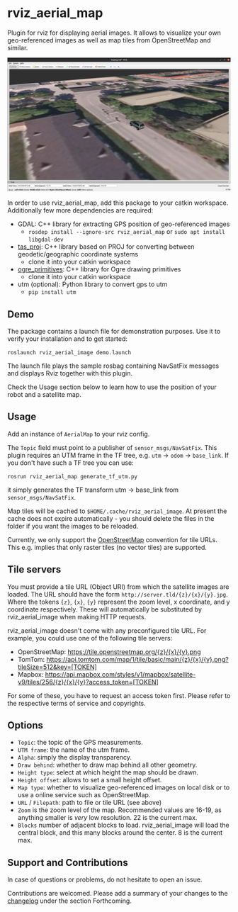 # rviz_aerial_map

Plugin for rviz for displaying aerial images. It allows to visualize your own geo-referenced images as well as map tiles
from OpenStreetMap and similar.

![Alt text](.screenshot.png?raw=true "Example Image")

In order to use rviz_aerial_map, add this package to your catkin workspace. Additionally few more dependencies are 
required:

* GDAL: C++ library for extracting GPS position of geo-referenced images
  * `rosdep install --ignore-src rviz_aerial_map` or `sudo apt install libgdal-dev`
* [tas_proj](https://github.com/UniBwTAS/tas_proj): C++ library based on PROJ for converting between geodetic/geographic coordinate systems
  * clone it into your catkin workspace
* [ogre_primitives](https://github.com/UniBwTAS/ogre_primitives): C++ library for Ogre drawing primitives
  * clone it into your catkin workspace
* utm (optional): Python library to convert gps to utm
  * `pip install utm`

## Demo

The package contains a launch file for demonstration purposes.
Use it to verify your installation and to get started:

```
roslaunch rviz_aerial_image demo.launch
```

The launch file plays the sample rosbag containing NavSatFix messages and displays Rviz together with this plugin.

Check the Usage section below to learn how to use the position of your robot and a satellite map.

## Usage

Add an instance of `AerialMap` to your rviz config.

The `Topic` field must point to a publisher of `sensor_msgs/NavSatFix`. This plugin requires an UTM frame in the TF tree, e.g. `utm` -> `odom` -> `base_link`. If you don't have such a TF tree you can use:
```
rosrun rviz_aerial_map generate_tf_utm.py
```
it simply generates the TF transform utm -> base_link from `sensor_msgs/NavSatFix`.

Map tiles will be cached to `$HOME/.cache/rviz_aerial_image`.
At present the cache does not expire automatically - you should delete the files in the folder if you want the images to be reloaded.

Currently, we only support the [OpenStreetMap](http://wiki.openstreetmap.org/wiki/Slippy_map_tilenames) convention for tile URLs.
This e.g. implies that only raster tiles (no vector tiles) are supported.

## Tile servers

You must provide a tile URL (Object URI) from which the satellite images are loaded.
The URL should have the form `http://server.tld/{z}/{x}/{y}.jpg`.
Where the tokens `{z}`, `{x}`, `{y}` represent the zoom level, x coordinate, and y coordinate respectively.
These will automatically be substituted by rviz_aerial_image when making HTTP requests.

rviz_aerial_image doesn't come with any preconfigured tile URL.
For example, you could use one of the following tile servers:

* OpenStreetMap: https://tile.openstreetmap.org/{z}/{x}/{y}.png
* TomTom: https://api.tomtom.com/map/1/tile/basic/main/{z}/{x}/{y}.png?tileSize=512&key=[TOKEN]
* Mapbox: https://api.mapbox.com/styles/v1/mapbox/satellite-v9/tiles/256/{z}/{x}/{y}?access_token=[TOKEN]

For some of these, you have to request an access token first.
Please refer to the respective terms of service and copyrights.

## Options

- `Topic`: the topic of the GPS measurements.
- `UTM frame`: the name of the utm frame.
- `Alpha`: simply the display transparency.
- `Draw behind`: whether to draw map behind all other geometry.
- `Height type`: select at which height the map should be drawn.
- `Height offset`: allows to set a small height offset.
- `Map type`: whether to visualize geo-referenced images on local disk or to use a online service such as OpenStreetMap.
- `URL` / `Filepath`: path to file or tile URL (see above)
- `Zoom` is the zoom level of the map. Recommended values are 16-19, as anything smaller is _very_ low resolution. 22 is the current max.
- `Blocks` number of adjacent blocks to load. rviz_aerial_image will load the central block, and this many blocks around the center. 8 is the current max.

## Support and Contributions

In case of questions or problems, do not hesitate to open an issue.

Contributions are welcomed. Please add a summary of your changes to the [changelog](CHANGELOG.rst) under the section Forthcoming.